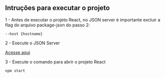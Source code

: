 ## Intruções para executar o projeto

1 - Antes de executar o projeto React, no JSON server é importante excluir a flag do arquivo package-json do passo 2:

<code>--host {hostname}</code>

2 - Execute o JSON Server

[Acesse aqui](https://github.com/JA-Lourenco/jsonServer-MyLessons)

3 - Execute o comando para abrir o projeto React

<code>npm start</code> 
